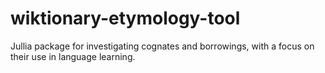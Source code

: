 # wiktionary-etymology-tool

Jullia package for investigating cognates and borrowings, with a focus on their use in language learning.
